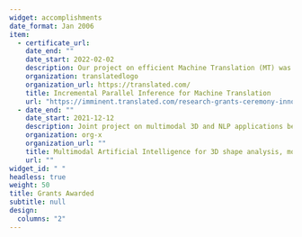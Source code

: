 ```yaml
---
widget: accomplishments
date_format: Jan 2006
item:
  - certificate_url:
    date_end: ""
    date_start: 2022-02-02
    description: Our project on efficient Machine Translation (MT) was selected as the winner of the category “Machine Learning Algorithms For Translation” among 70 different proposals submitted by professors and world experts in MT. **PI: Andrea Santilli**. **Budget**: 20,000€
    organization: translatedlogo
    organization_url: https://translated.com/
    title: Incremental Parallel Inference for Machine Translation
    url: "https://imminent.translated.com/research-grants-ceremony-innovations-in-language-technology"
  - date_end: ""
    date_start: 2021-12-12
    description: Joint project on multimodal 3D and NLP applications between our research group GLADIA at Sapienza and Maks Ovsjanikov’s group at Ecole Polytechnique. **PI**: Simone Melzi, Maks Ovsjanikov. **Budget**: 10,000€
    organization: org-x
    organization_url: ""
    title: Multimodal Artificial Intelligence for 3D shape analysis, modeling and applications
    url: ""
widget_id: " "
headless: true
weight: 50
title: Grants Awarded
subtitle: null
design:
  columns: "2"
---
```

